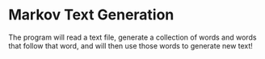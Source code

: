 # Markov Text Generation

The program will read a text file, generate a collection of words and words that follow that word, and will then use those words to generate new text!
